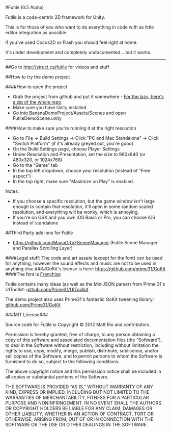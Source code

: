 #Futile (0.5 Alpha)

Futile is a code-centric 2D framework for Unity. 

This is for those of you who want to do everything in code with as little editor integration as possible. 

If you've used Cocos2D or Flash you should feel right at home.

It's under development and completely undocumented... but it works. 
___

##Go to http://struct.ca/futile for videos and stuff



##How to try the demo project

####How to open the project

- Grab the project from github and put it somewhere - [For the lazy, here's a zip of the whole repo](https://github.com/MattRix/Futile/zipball/master)
- Make sure you have Unity installed
- Go into BananaDemoProject/Assets/Scenes and open FutileDemoScene.unity

####How to make sure you're running it at the right resolution
- Go to File -> Build Settings -> Click "PC and Mac Standalone" -> Click "Switch Platform" (if it's already greyed out, you're good)
- On the Build Settings page, choose Player Settings
- Under Resolution and Presentation, set the size to 960x640 (or 480x320, or 1024x768)
- Go to the "Game" tab 
- In the top left dropdown, choose your resolution (instead of "Free aspect")
- In the top right, make sure "Maximize on Play" is enabled.

Notes: 
- If you choose a specific resolution, but the game window isn't large enough to contain that resolution, it'll open in some random scaled resolution, and everything will be wonky, which is annoying. 
- If you're on OSX and you own iOS Basic or Pro, you can choose iOS instead of standalone

##Third Party add-ons for Futile

- https://github.com/ManaOrb/FSceneManager (Futile Scene Manager and Parallax Scrolling Layer)


####Legal stuff: The code and art assets (except for the font) can be used for anything, however the sound effects and music are not to be used in anything else
####GoKit's license is here: https://github.com/prime31/GoKit
####The font is [Franchise](http://www.losttype.com/font/?name=franchise)

Futile contains many ideas (as well as the MiniJSON parser) from Prime 31's UIToolkit: [github.com/Prime31/UIToolkit](http://github.com/Prime31/UIToolkit)

The demo project also uses Prime31's fantastic GoKit tweening library: [github.com/Prime31/GoKit](http://github.com/Prime31/GoKit)

###MIT License###

Source code for Futile is Copyright © 2012 Matt Rix and contributors.

Permission is hereby granted, free of charge, to any person obtaining a copy of this software and associated documentation files (the “Software”), to deal in the Software without restriction, including without limitation the rights to use, copy, modify, merge, publish, distribute, sublicense, and/or sell copies of the Software, and to permit persons to whom the Software is furnished to do so, subject to the following conditions:

The above copyright notice and this permission notice shall be included in all copies or substantial portions of the Software.

THE SOFTWARE IS PROVIDED “AS IS,” WITHOUT WARRANTY OF ANY KIND, EXPRESS OR IMPLIED, INCLUDING BUT NOT LIMITED TO THE WARRANTIES OF MERCHANTABILITY, FITNESS FOR A PARTICULAR PURPOSE AND NONINFRINGEMENT. IN NO EVENT SHALL THE AUTHORS OR COPYRIGHT HOLDERS BE LIABLE FOR ANY CLAIM, DAMAGES OR OTHER LIABILITY, WHETHER IN AN ACTION OF CONTRACT, TORT OR OTHERWISE, ARISING FROM, OUT OF OR IN CONNECTION WITH THE SOFTWARE OR THE USE OR OTHER DEALINGS IN THE SOFTWARE.

